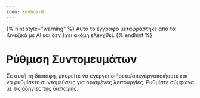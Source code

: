 ```yaml
---
icon: keyboard
---
```


{% hint style="warning" %}
Αυτό το έγγραφο μεταφράστηκε από τα Κινεζικά με AI και δεν έχει ακόμη ελεγχθεί.
{% endhint %}

# Ρύθμιση Συντομευμάτων

Σε αυτή τη διεπαφή, μπορείτε να ενεργοποιήσετε/απενεργοποιήσετε και να ρυθμίσετε συντομεύσεις για ορισμένες λειτουργίες. Ρυθμίστε σύμφωνα με τις οδηγίες της διεπαφής.